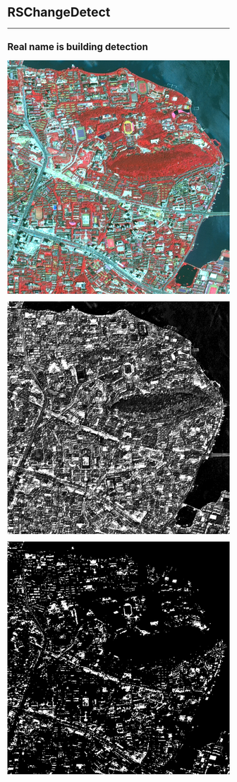 # RSChangeDetect

----------

## Real name is building detection

![false color image: NIR-R-G](falsecolor.PNG)

![embi image](embi.PNG)

![binary image : ostu used](binary.PNG)
